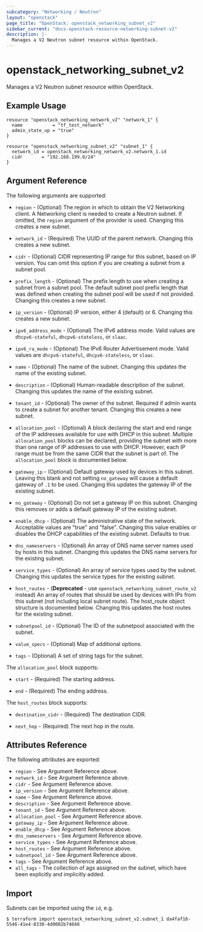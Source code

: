 ```yaml
---
subcategory: "Networking / Neutron"
layout: "openstack"
page_title: "OpenStack: openstack_networking_subnet_v2"
sidebar_current: "docs-openstack-resource-networking-subnet-v2"
description: |-
  Manages a V2 Neutron subnet resource within OpenStack.
---
```


# openstack\_networking\_subnet\_v2

Manages a V2 Neutron subnet resource within OpenStack.

## Example Usage

```hcl
resource "openstack_networking_network_v2" "network_1" {
  name           = "tf_test_network"
  admin_state_up = "true"
}

resource "openstack_networking_subnet_v2" "subnet_1" {
  network_id = openstack_networking_network_v2.network_1.id
  cidr       = "192.168.199.0/24"
}
```

## Argument Reference

The following arguments are supported:

* `region` - (Optional) The region in which to obtain the V2 Networking client.
    A Networking client is needed to create a Neutron subnet. If omitted, the
    `region` argument of the provider is used. Changing this creates a new
    subnet.

* `network_id` - (Required) The UUID of the parent network. Changing this
    creates a new subnet.

* `cidr` - (Optional) CIDR representing IP range for this subnet, based on IP
    version. You can omit this option if you are creating a subnet from a
    subnet pool.

* `prefix_length` - (Optional) The prefix length to use when creating a subnet
    from a subnet pool. The default subnet pool prefix length that was defined
    when creating the subnet pool will be used if not provided. Changing this
    creates a new subnet.

* `ip_version` - (Optional) IP version, either 4 (default) or 6. Changing this creates a
    new subnet.

* `ipv6_address_mode` - (Optional) The IPv6 address mode. Valid values are
  `dhcpv6-stateful`, `dhcpv6-stateless`, or `slaac`.

* `ipv6_ra_mode` - (Optional) The IPv6 Router Advertisement mode. Valid values
  are `dhcpv6-stateful`, `dhcpv6-stateless`, or `slaac`.

* `name` - (Optional) The name of the subnet. Changing this updates the name of
    the existing subnet.

* `description` - (Optional) Human-readable description of the subnet. Changing this
    updates the name of the existing subnet.

* `tenant_id` - (Optional) The owner of the subnet. Required if admin wants to
    create a subnet for another tenant. Changing this creates a new subnet.

* `allocation_pool` - (Optional) A block declaring the start and end range of
    the IP addresses available for use with DHCP in this subnet. Multiple
    `allocation_pool` blocks can be declared, providing the subnet with more
    than one range of IP addresses to use with DHCP. However, each IP range
    must be from the same CIDR that the subnet is part of.
    The `allocation_pool` block is documented below.

* `gateway_ip` - (Optional)  Default gateway used by devices in this subnet.
    Leaving this blank and not setting `no_gateway` will cause a default
    gateway of `.1` to be used. Changing this updates the gateway IP of the
    existing subnet.

* `no_gateway` - (Optional) Do not set a gateway IP on this subnet. Changing
    this removes or adds a default gateway IP of the existing subnet.

* `enable_dhcp` - (Optional) The administrative state of the network.
    Acceptable values are "true" and "false". Changing this value enables or
    disables the DHCP capabilities of the existing subnet. Defaults to true.

* `dns_nameservers` - (Optional) An array of DNS name server names used by hosts
    in this subnet. Changing this updates the DNS name servers for the existing
    subnet.

* `service_types` - (Optional) An array of service types used by the subnet.
    Changing this updates the service types for the existing subnet.

* `host_routes` - (**Deprecated** - use `openstack_networking_subnet_route_v2`
    instead) An array of routes that should be used by devices
    with IPs from this subnet (not including local subnet route). The host_route
    object structure is documented below. Changing this updates the host routes
    for the existing subnet.

* `subnetpool_id` - (Optional) The ID of the subnetpool associated with the subnet.

* `value_specs` - (Optional) Map of additional options.

* `tags` - (Optional) A set of string tags for the subnet.

The `allocation_pool` block supports:

* `start` - (Required) The starting address.

* `end` - (Required) The ending address.

The `host_routes` block supports:

* `destination_cidr` - (Required) The destination CIDR.

* `next_hop` - (Required) The next hop in the route.

## Attributes Reference

The following attributes are exported:

* `region` - See Argument Reference above.
* `network_id` - See Argument Reference above.
* `cidr` - See Argument Reference above.
* `ip_version` - See Argument Reference above.
* `name` - See Argument Reference above.
* `description` - See Argument Reference above.
* `tenant_id` - See Argument Reference above.
* `allocation_pool` - See Argument Reference above.
* `gateway_ip` - See Argument Reference above.
* `enable_dhcp` - See Argument Reference above.
* `dns_nameservers` - See Argument Reference above.
* `service_types` - See Argument Reference above.
* `host_routes` - See Argument Reference above.
* `subnetpool_id` - See Argument Reference above.
* `tags` - See Argument Reference above.
* `all_tags` - The collection of ags assigned on the subnet, which have been
  explicitly and implicitly added.

## Import

Subnets can be imported using the `id`, e.g.

```
$ terraform import openstack_networking_subnet_v2.subnet_1 da4faf16-5546-41e4-8330-4d0002b74048
```
